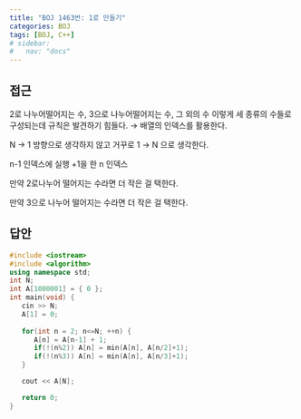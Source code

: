 ```yaml
---
title: "BOJ 1463번: 1로 만들기"
categories: BOJ
tags: [BOJ, C++]
# sidebar:
#   nav: "docs"
---
```


## 접근

2로 나누어떨어지는 수, 3으로 나누어떨어지는 수, 그 외의 수 이렇게 세 종류의 수들로 구성되는데 규칙은 발견하기 힘들다. → 배열의 인덱스를 활용한다.

N → 1 방향으로 생각하지 않고 거꾸로 1 → N 으로 생각한다.

n-1 인덱스에 실행 +1을 한 n 인덱스

만약 2로나누어 떨어지는 수라면 더 작은 걸 택한다.

만약 3으로 나누어 떨어지는 수라면 더 작은 걸 택한다.

## 답안

```cpp
#include <iostream>
#include <algorithm>
using namespace std;
int N;
int A[1000001] = { 0 };
int main(void) {
   cin >> N;
   A[1] = 0;
   
   for(int n = 2; n<=N; ++n) {
      A[n] = A[n-1] + 1;
      if(!(n%2)) A[n] = min(A[n], A[n/2]+1);
      if(!(n%3)) A[n] = min(A[n], A[n/3]+1);
   }

   cout << A[N];

   return 0;
}
```